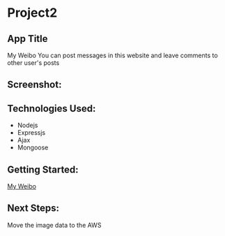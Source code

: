 # Project2
## App Title
My Weibo
You can post messages in this website and leave comments to other user's posts

## Screenshot: 

## Technologies Used: 
* Nodejs
* Expressjs
* Ajax
* Mongoose

## Getting Started:
[My Weibo](https://evening-taiga-28512.herokuapp.com/)

## Next Steps: 
Move the image data to the AWS

